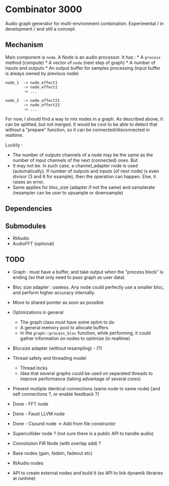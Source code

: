 # Combinator 3000

Audio graph generator for multi-environment combination.
Experimental / in development / and still a concept.

## Mechanism 

Main component is `node`. A Node is an audio processor. 
It has : 
    * A `process` method (compute)
    * A vector of `node` (next step of graph)
    * A number of inputs and outputs
    * An output buffer for samples processing (input buffer is always owned by previous node)

```
node_1  -> node_effect1
        -> node_effect2
        -> ...

node_2  -> node_effect21
        -> node_effect22
        -> ...

```

For now, I should find a way to mix nodes in a graph. As described above, it can be splitted, but not merged.
It would be cool to be able to detect that without a "prepare" function, so it can be connected/disconnected in realtime.


Luckily : 
* The number of outputs channels of a node may be the same as the number of input channels of the next (connected) ones.
But
* It may not be. In such case, a channel_adapter node is used (automatically). If number of outputs and inputs (of next node) is even divisor (3 and 6 for example), 
then the operation can happen. Else, it raises an error.
* Same applies for bloc_size (adapter if not the same) and samplerate (resampler can be user to upsample or downsample)

## Dependencies 


## Submodules 

- RtAudio
- AudioFFT (optional)


## TODO 

- Graph : must have a buffer, and take output when the "process block" is ending (so that only need to pass graph as user data)
- Bloc size adapter : useless. Any node could perfectly use a smaller bloc, and perform higher accuracy internally.

- Move to shared pointer as soon as possible 

- Optimizations in general
  - The graph class must have some optim to do
  - A general memory pool to allocate buffers 
  - In the `graph::process_bloc` function, while performing, it could gather information on nodes to optimize (in realtime)
- Blocsize adapter (without resampling) - (?)
- Thread safety and threading model 
  - Thread locks
  - Idea that several graphs could be used on separated threads to improve performance (taking advantage of several cores)
- Prevent multiple identical connections (same node to same node) [and self connections ?, or enable feedback ?]

- Done - FFT node 
- Done - Faust LLVM node
- Done - Csound node -> Add from file constructor
- Supercollider node  ? (not sure there is a public API to handle audio)
- Convolution FIR Node (with overlap add) ? 
- Base nodes (gain, fadein, fadeout etc)
- RtAudio nodes
- API to create external nodes and build it (so API to link dynamik libraries at runtime)